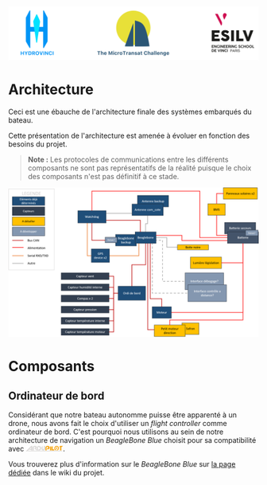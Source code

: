 ![banner](assets/banner.svg)
# Architecture
Ceci est une ébauche de l'architecture finale des systèmes embarqués du bateau.

Cette présentation de l'architecture est amenée à évoluer en fonction des besoins du projet.

> **Note :** Les protocoles de communications entre les différents composants ne sont pas représentatifs de la réalité puisque le choix des composants n'est pas définitif à ce stade.

![architecture v3](assets/ARCHI_HYDRO_V3.png)

# Composants

## Ordinateur de bord

<p>Considérant que notre bateau autonomme puisse être apparenté à un drone, nous avons fait le choix d'utiliser un <i>flight controller</i> comme ordinateur de bord. C'est pourquoi nous utilisons au sein de notre architecture de navigation un <i>BeagleBone Blue</i> choisit pour sa compatibilité avec <a href="https://ardupilot.org/"><img src="assets/ardupilot_logo.png" height="11px"></a>.</p>

Vous trouverez plus d'information sur le *BeagleBone Blue* sur [la page dédiée](wiki/BeagleBone-Blue) dans le wiki du projet.